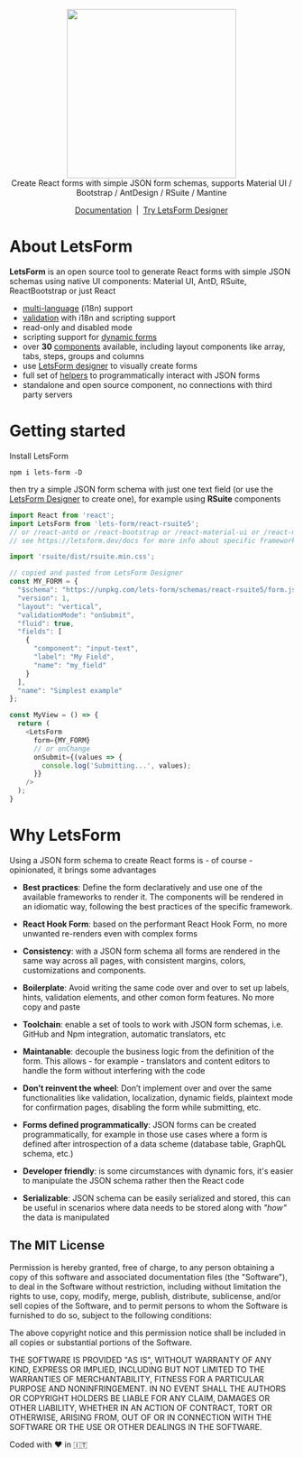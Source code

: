 <p align="center">
  <img width="300" src="https://raw.githubusercontent.com/guidone/lets-form/main/scripts/assets/logo-ext%403x.png">
  <br/>
   Create React forms with simple JSON form schemas, supports Material UI / Bootstrap / AntDesign / RSuite / Mantine
</p>
<p align="center">
  <a href="https://letsform.dev">Documentation</a>
  &nbsp;|&nbsp;
  <a href="https://designer.letsform.dev">Try LetsForm Designer</a>
</p>

# About LetsForm
**LetsForm** is an open source tool to generate React forms with simple JSON schemas using native UI components: Material UI, AntD, RSuite, ReactBootstrap or just React

* [multi-language](https://letsform.dev/lets-form-designer/automatic-translations) (i18n) support
* [validation](https://letsform.dev/advanced/validation) with i18n and scripting support
* read-only and disabled mode
* scripting support for [dynamic forms](https://letsform.dev/advanced/form-scripts)
* over **30** [components](https://letsform.dev/components-matrix) available, including layout components like array, tabs, steps, groups and columns
* use [LetsForm designer](https://designer.letsform.dev) to visually create forms
* full set of [helpers](https://letsform.dev/advanced/helpers) to programmatically interact with JSON forms
* standalone and open source component, no connections with third party servers

# Getting started
Install LetsForm

```
npm i lets-form -D
```

then try a simple JSON form schema with just one text field (or use the [LetsForm Designer](https://designer.letsform.dev) to create one), for example using **RSuite** components

```js
import React from 'react';
import LetsForm from 'lets-form/react-rsuite5';
// or /react-antd or /react-bootstrap or /react-material-ui or /react-mantine or /react
// see https://letsform.dev/docs for more info about specific frameworks

import 'rsuite/dist/rsuite.min.css';

// copied and pasted from LetsForm Designer
const MY_FORM = {
  "$schema": "https://unpkg.com/lets-form/schemas/react-rsuite5/form.json",
  "version": 1,
  "layout": "vertical",
  "validationMode": "onSubmit",
  "fluid": true,
  "fields": [
    {
      "component": "input-text",
      "label": "My Field",
      "name": "my_field"
    }
  ],
  "name": "Simplest example"
};

const MyView = () => {
  return (
    <LetsForm
      form={MY_FORM}
      // or onChange
      onSubmit={(values => {
        console.log('Submitting...', values);
      }}
    />
  );
}
```

# Why LetsForm
Using a JSON form schema to create React forms is - of course - opinionated, it brings some advantages

- **Best practices**: Define the form declaratively and use one of the available frameworks to render it. The components will be rendered in an idiomatic way, following the best practices of the specific framework.

- **React Hook Form**: based on the performant React Hook Form, no more unwanted re-renders even with complex forms

- **Consistency**: with a JSON form schema all forms are rendered in the same way across all pages, with consistent margins, colors, customizations and components.

- **Boilerplate**: Avoid writing the same code over and over to set up labels, hints, validation elements, and other comon form features. No more copy and paste

- **Toolchain**: enable a set of tools to work with JSON form schemas, i.e. GitHub and Npm integration, automatic translators, etc

- **Maintanable**: decouple the business logic from the definition of the form. This allows - for example - translators and content editors to handle the form without interfering with the code

- **Don’t reinvent the wheel**: Don’t implement over and over the same functionalities like validation, localization, dynamic fields, plaintext mode for confirmation pages, disabling the form while submitting, etc.

- **Forms defined programmatically**: JSON forms can be created programmatically, for example in those use cases where a form is defined after introspection of a data scheme (database table, GraphQL schema, etc.)

- **Developer friendly**: is some circumstances with dynamic fors, it's easier to manipulate
  the JSON schema rather then the React code

- **Serializable**: JSON schema can be easily serialized and stored, this can be useful in scenarios where data needs to be stored along with *"how"* the data is manipulated

## The MIT License
Permission is hereby granted, free of charge, to any person obtaining a copy
of this software and associated documentation files (the "Software"), to deal in the Software without restriction, including without limitation the rights to use, copy, modify, merge, publish, distribute, sublicense, and/or sell copies of the Software, and to permit persons to whom the Software is furnished to do so, subject to the following conditions:

The above copyright notice and this permission notice shall be included in
all copies or substantial portions of the Software.

THE SOFTWARE IS PROVIDED "AS IS", WITHOUT WARRANTY OF ANY KIND, EXPRESS OR IMPLIED, INCLUDING BUT NOT LIMITED TO THE WARRANTIES OF MERCHANTABILITY, FITNESS FOR A PARTICULAR PURPOSE AND NONINFRINGEMENT. IN NO EVENT SHALL THE
AUTHORS OR COPYRIGHT HOLDERS BE LIABLE FOR ANY CLAIM, DAMAGES OR OTHER LIABILITY, WHETHER IN AN ACTION OF CONTRACT, TORT OR OTHERWISE, ARISING FROM, OUT OF OR IN CONNECTION WITH THE SOFTWARE OR THE USE OR OTHER DEALINGS IN THE SOFTWARE.

Coded with :heart: in :it:
